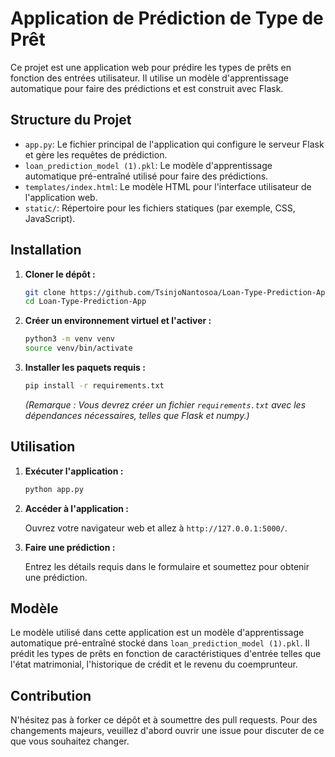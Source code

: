 # Application de Prédiction de Type de Prêt

Ce projet est une application web pour prédire les types de prêts en fonction des entrées utilisateur. Il utilise un modèle d'apprentissage automatique pour faire des prédictions et est construit avec Flask.

## Structure du Projet

- `app.py`: Le fichier principal de l'application qui configure le serveur Flask et gère les requêtes de prédiction.
- `loan_prediction_model (1).pkl`: Le modèle d'apprentissage automatique pré-entraîné utilisé pour faire des prédictions.
- `templates/index.html`: Le modèle HTML pour l'interface utilisateur de l'application web.
- `static/`: Répertoire pour les fichiers statiques (par exemple, CSS, JavaScript).

## Installation

1. **Cloner le dépôt :**

   ```bash
   git clone https://github.com/TsinjoNantosoa/Loan-Type-Prediction-App
   cd Loan-Type-Prediction-App
   ```

2. **Créer un environnement virtuel et l'activer :**

   ```bash
   python3 -m venv venv
   source venv/bin/activate
   ```

3. **Installer les paquets requis :**

   ```bash
   pip install -r requirements.txt
   ```

   *(Remarque : Vous devrez créer un fichier `requirements.txt` avec les dépendances nécessaires, telles que Flask et numpy.)*

## Utilisation

1. **Exécuter l'application :**

   ```bash
   python app.py
   ```

2. **Accéder à l'application :**

   Ouvrez votre navigateur web et allez à `http://127.0.0.1:5000/`.

3. **Faire une prédiction :**

   Entrez les détails requis dans le formulaire et soumettez pour obtenir une prédiction.

## Modèle

Le modèle utilisé dans cette application est un modèle d'apprentissage automatique pré-entraîné stocké dans `loan_prediction_model (1).pkl`. Il prédit les types de prêts en fonction de caractéristiques d'entrée telles que l'état matrimonial, l'historique de crédit et le revenu du coemprunteur.

## Contribution

N'hésitez pas à forker ce dépôt et à soumettre des pull requests. Pour des changements majeurs, veuillez d'abord ouvrir une issue pour discuter de ce que vous souhaitez changer.
